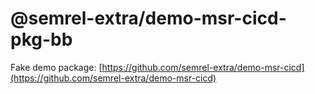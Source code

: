 # @semrel-extra/demo-msr-cicd-pkg-bb

Fake demo package: [https://github.com/semrel-extra/demo-msr-cicd](https://github.com/semrel-extra/demo-msr-cicd)
